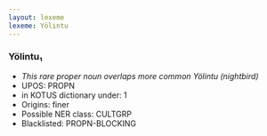 ```yaml
---
layout: lexeme
lexeme: Yölintu
---
```


###  Yölintu₁

* _This rare proper noun overlaps more common *Yölintu* (nightbird)_
* UPOS:  PROPN
* in KOTUS dictionary under:  1
* Origins: finer 
* Possible NER class:  CULTGRP
* Blacklisted:  PROPN-BLOCKING

